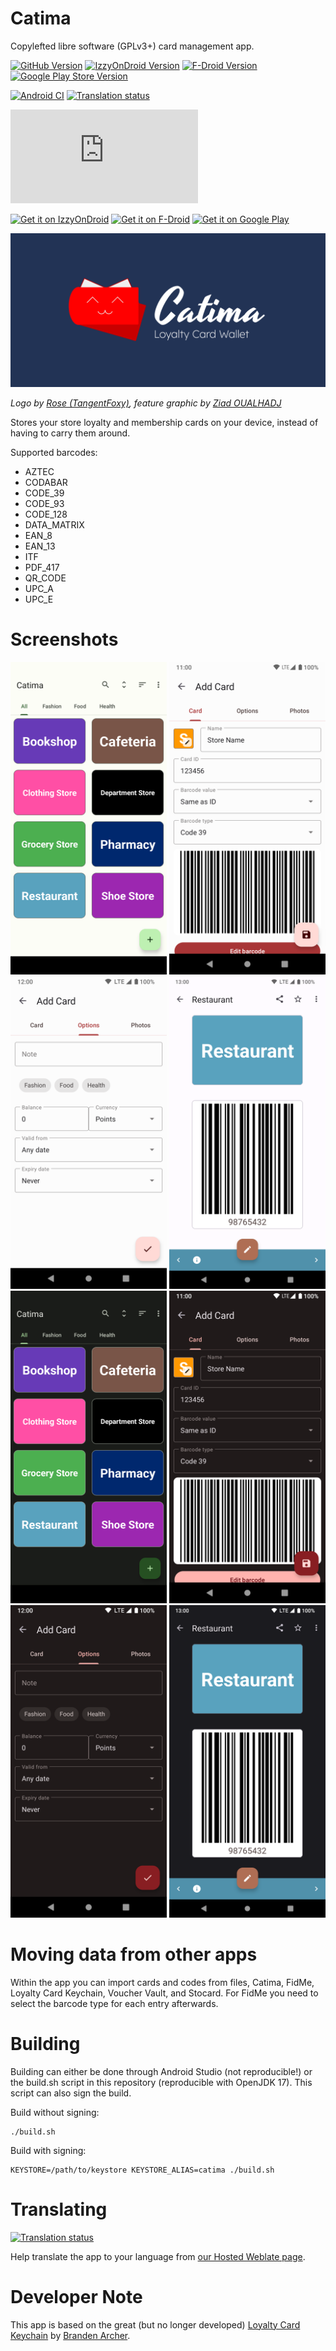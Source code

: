 # Catima

Copylefted libre software (GPLv3+) card management app.

[![GitHub Version](https://img.shields.io/github/v/release/CatimaLoyalty/Android.svg?logo=github&label=GitHub)](https://github.com/CatimaLoyalty/Android/releases)
[![IzzyOnDroid Version](https://img.shields.io/endpoint?url=https://apt.izzysoft.de/fdroid/api/v1/shield/me.hackerchick.catima)](https://apt.izzysoft.de/fdroid/index/apk/me.hackerchick.catima)
[![F-Droid Version](https://img.shields.io/f-droid/v/me.hackerchick.catima.svg?logo=f-droid&label=F-Droid)](https://f-droid.org/packages/me.hackerchick.catima/)
[![Google Play Store Version](https://img.shields.io/endpoint?color=blue&logo=google-play&url=https%3A%2F%2Fplay.cuzi.workers.dev%2Fplay%3Fi%3Dme.hackerchick.catima%26l%3DGoogle%2520Play%26m%3D%24version)](https://play.google.com/store/apps/details?id=me.hackerchick.catima)

[![Android CI](https://github.com/CatimaLoyalty/Android/actions/workflows/android.yml/badge.svg)](https://github.com/CatimaLoyalty/Android/actions/workflows/android.yml)
[![Translation status](https://hosted.weblate.org/widgets/catima/-/svg-badge.svg)](https://hosted.weblate.org/engage/catima/)

[![Matrix](https://img.shields.io/matrix/catima%3Amatrix.org)](https://matrix.to/#/%23catima:matrix.org)

<a href="https://apt.izzysoft.de/fdroid/index/apk/me.hackerchick.catima" target="_blank">
<img src="https://gitlab.com/IzzyOnDroid/repo/-/raw/master/assets/IzzyOnDroid.png" alt="Get it on IzzyOnDroid" height="90"/></a>
<a href="https://f-droid.org/repository/browse/?fdid=me.hackerchick.catima" target="_blank">
<img src="https://fdroid.gitlab.io/artwork/badge/get-it-on.png" alt="Get it on F-Droid" height="90"/></a>
<a href="https://play.google.com/store/apps/details?id=me.hackerchick.catima" target="_blank">
<img src="https://play.google.com/intl/en_us/badges/images/generic/en-play-badge.png" alt="Get it on Google Play" height="90"/></a>

[![Feature graphic](https://github.com/CatimaLoyalty/Android/raw/main/fastlane/metadata/android/en-US/images/featureGraphic.png)](https://catima.app/)

*Logo by [Rose (TangentFoxy)](https://github.com/TangentFoxy), feature graphic by [Ziad OUALHADJ](https://github.com/ziadOUA)*

Stores your store loyalty and membership cards on your device, instead of having to carry them around.

Supported barcodes:

- AZTEC
- CODABAR
- CODE_39
- CODE_93
- CODE_128
- DATA_MATRIX
- EAN_8
- EAN_13
- ITF
- PDF_417
- QR_CODE
- UPC_A
- UPC_E

# Screenshots

[<img src="https://github.com/CatimaLoyalty/Android/raw/main/fastlane/metadata/android/en-US/images/phoneScreenshots/screenshot-01.png" width=250>](https://github.com/CatimaLoyalty/Android/raw/main/fastlane/metadata/android/en-US/images/phoneScreenshots/screenshot-01.png)
[<img src="https://github.com/CatimaLoyalty/Android/raw/main/fastlane/metadata/android/en-US/images/phoneScreenshots/screenshot-02.png" width=250>](https://github.com/CatimaLoyalty/Android/raw/main/fastlane/metadata/android/en-US/images/phoneScreenshots/screenshot-02.png)
[<img src="https://github.com/CatimaLoyalty/Android/raw/main/fastlane/metadata/android/en-US/images/phoneScreenshots/screenshot-03.png" width=250>](https://github.com/CatimaLoyalty/Android/raw/main/fastlane/metadata/android/en-US/images/phoneScreenshots/screenshot-03.png)
[<img src="https://github.com/CatimaLoyalty/Android/raw/main/fastlane/metadata/android/en-US/images/phoneScreenshots/screenshot-04.png" width=250>](https://github.com/CatimaLoyalty/Android/raw/main/fastlane/metadata/android/en-US/images/phoneScreenshots/screenshot-04.png)
[<img src="https://github.com/CatimaLoyalty/Android/raw/main/fastlane/metadata/android/en-US/images/phoneScreenshots/screenshot-05.png" width=250>](https://github.com/CatimaLoyalty/Android/raw/main/fastlane/metadata/android/en-US/images/phoneScreenshots/screenshot-05.png)
[<img src="https://github.com/CatimaLoyalty/Android/raw/main/fastlane/metadata/android/en-US/images/phoneScreenshots/screenshot-06.png" width=250>](https://github.com/CatimaLoyalty/Android/raw/main/fastlane/metadata/android/en-US/images/phoneScreenshots/screenshot-06.png)
[<img src="https://github.com/CatimaLoyalty/Android/raw/main/fastlane/metadata/android/en-US/images/phoneScreenshots/screenshot-07.png" width=250>](https://github.com/CatimaLoyalty/Android/raw/main/fastlane/metadata/android/en-US/images/phoneScreenshots/screenshot-07.png)
[<img src="https://github.com/CatimaLoyalty/Android/raw/main/fastlane/metadata/android/en-US/images/phoneScreenshots/screenshot-08.png" width=250>](https://github.com/CatimaLoyalty/Android/raw/main/fastlane/metadata/android/en-US/images/phoneScreenshots/screenshot-08.png)

# Moving data from other apps

Within the app you can import cards and codes from files, Catima, FidMe, Loyalty Card Keychain, Voucher Vault, and Stocard.
For FidMe you need to select the barcode type for each entry afterwards.

# Building

Building can either be done through Android Studio (not reproducible!) or the build.sh script in this repository (reproducible with OpenJDK 17). This script can also sign the build.

Build without signing:
```
./build.sh
```

Build with signing:
```
KEYSTORE=/path/to/keystore KEYSTORE_ALIAS=catima ./build.sh
```

# Translating

[![Translation status](https://hosted.weblate.org/widgets/catima/-/open-graph.png)](https://hosted.weblate.org/engage/catima/)

Help translate the app to your language from [our Hosted Weblate page](https://hosted.weblate.org/projects/catima/).

# Developer Note

This app is based on the great (but no longer developed) [Loyalty Card Keychain](https://github.com/brarcher/loyalty-card-locker) by [Branden Archer](https://github.com/brarcher).
